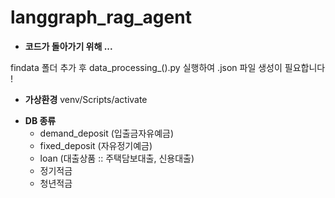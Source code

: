 # langgraph_rag_agent

- **코드가 돌아가기 위해 ...**

findata 폴더 추가 후 data_processing_().py 실행하여 .json 파일 생성이 필요합니다 !

- **가상환경**
  venv/Scripts/activate


* **DB 종류**
  * demand_deposit (입출금자유예금)
  * fixed_deposit (자유정기예금)
  * loan (대출상품 :: 주택담보대출, 신용대출)
  * 정기적금
  * 청년적금
